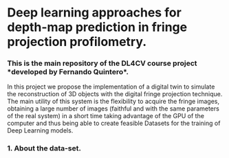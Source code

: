 <h1 align="left"> Deep learning approaches for depth-map prediction in fringe projection profilometry. </h1>
<h3 align="left">This is the main repository of the DL4CV course project *developed by Fernando Quintero*. </h3>
In this project we propose the implementation of a digital twin to simulate the reconstruction of 3D objects with the digital fringe projection technique. The main utility of this system is the flexibility to acquire the fringe images, obtaining a large number of images (faithful and with the same parameters of the real system) in a short time taking advantage of the GPU of the computer and thus being able to create feasible Datasets for the training of Deep Learning models.

<h3 align="left"> 1. About the data-set. </h1>
